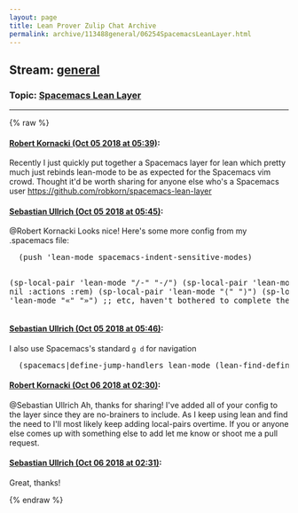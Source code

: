 ```yaml
---
layout: page
title: Lean Prover Zulip Chat Archive 
permalink: archive/113488general/06254SpacemacsLeanLayer.html
---
```


## Stream: [general](index.html)
### Topic: [Spacemacs Lean Layer](06254SpacemacsLeanLayer.html)

---


{% raw %}
#### [ Robert Kornacki (Oct 05 2018 at 05:39)](https://leanprover.zulipchat.com/#narrow/stream/113488-general/topic/Spacemacs%20Lean%20Layer/near/135231987):
<p>Recently I just quickly put together a Spacemacs layer for lean which pretty much just rebinds lean-mode to be as expected for the Spacemacs vim crowd. Thought it'd be worth sharing for anyone else who's a Spacemacs user <a href="https://github.com/robkorn/spacemacs-lean-layer" target="_blank" title="https://github.com/robkorn/spacemacs-lean-layer">https://github.com/robkorn/spacemacs-lean-layer</a></p>

#### [ Sebastian Ullrich (Oct 05 2018 at 05:45)](https://leanprover.zulipchat.com/#narrow/stream/113488-general/topic/Spacemacs%20Lean%20Layer/near/135232172):
<p><span class="user-mention" data-user-id="130312">@Robert Kornacki</span> Looks nice! Here's some more config from my .spacemacs file:</p>
<div class="codehilite"><pre><span></span>  (push &#39;lean-mode spacemacs-indent-sensitive-modes)

  (sp-local-pair &#39;lean-mode &quot;/-&quot; &quot;-/&quot;)
  (sp-local-pair &#39;lean-mode &quot;`&#39;&quot; nil :actions :rem)
  (sp-local-pair &#39;lean-mode &quot;⟨&quot; &quot;⟩&quot;)
  (sp-local-pair &#39;lean-mode &quot;«&quot; &quot;»&quot;)
  ;; etc, haven&#39;t bothered to complete the list yet
</pre></div>

#### [ Sebastian Ullrich (Oct 05 2018 at 05:46)](https://leanprover.zulipchat.com/#narrow/stream/113488-general/topic/Spacemacs%20Lean%20Layer/near/135232212):
<p>I also use Spacemacs's standard <code>g d</code> for navigation</p>
<div class="codehilite"><pre><span></span>  (spacemacs|define-jump-handlers lean-mode (lean-find-definition :async t))
</pre></div>

#### [ Robert Kornacki (Oct 06 2018 at 02:30)](https://leanprover.zulipchat.com/#narrow/stream/113488-general/topic/Spacemacs%20Lean%20Layer/near/135290857):
<p><span class="user-mention" data-user-id="110024">@Sebastian Ullrich</span>  Ah, thanks for sharing! I've added all of your config to the layer since they are no-brainers to include. As I keep using lean and find the need to I'll most likely keep adding local-pairs overtime. If you or anyone else comes up with something else to add let me know or shoot me a pull request.</p>

#### [ Sebastian Ullrich (Oct 06 2018 at 02:31)](https://leanprover.zulipchat.com/#narrow/stream/113488-general/topic/Spacemacs%20Lean%20Layer/near/135290872):
<p>Great, thanks!</p>


{% endraw %}
